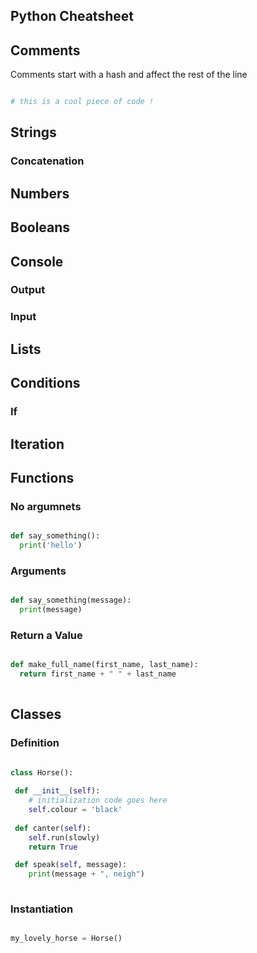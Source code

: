 ## Python Cheatsheet

## Comments

Comments start with a hash and affect the rest of the line

```python

# this is a cool piece of code !

```

## Strings

### Concatenation

## Numbers

## Booleans


## Console 

### Output

### Input

## Lists

## Conditions

### If


## Iteration

## Functions

### No argumnets

```python

def say_something():
  print('hello')

```

### Arguments

```python

def say_something(message):
  print(message)

```

### Return a Value

```python

def make_full_name(first_name, last_name):
  return first_name + " " + last_name
  
```

## Classes

### Definition

```python

class Horse():
 
 def __init__(self):
    # initialization code goes here
    self.colour = 'black'
    
 def canter(self):
    self.run(slowly)
    return True

 def speak(self, message):
    print(message + ", neigh")
    
```

### Instantiation

```python

my_lovely_horse = Horse()

```

